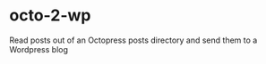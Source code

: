 octo-2-wp
=========

Read posts out of an Octopress posts directory and send them to a Wordpress blog

